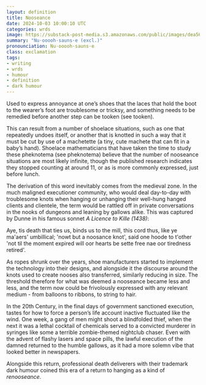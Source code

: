 ```yaml
---
layout: definition
title: Nooseance
date: 2024-10-03 10:00:10 UTC
categories: wrds
image: https://substack-post-media.s3.amazonaws.com/public/images/dea5652a-8aa0-434e-9cdc-041a7d1d247d_1024x1024.jpeg
summary: "Nu·ooooh·sauns·e (excl.)"
pronounciation: Nu·ooooh·sauns·e
class: exclamation
tags:
- writing
- wrds
- humour
- definition
- dark humour
---
```


Used to express annoyance at one’s shoes that the laces that hold the boot to the wearer’s foot are troublesome or tricksy, and something needs to be remedied before another step can be tooken (see tooken).

This can result from a number of shoelace situations, such as one that repeatedly undoes itself, or another that is knotted in such a way that it must be cut by use of a machetette (a tiny, cute machete that can fit in a baby’s hand). Shoelace mathematicians that have taken the time to study these pheknotema (see pheknotema) believe that the number of nooseance situations are most likely infinite, though the published research indicates they stopped counting at around 11, or as is more commonly expressed, just before lunch.

The derivation of this word inevitably comes from the medieval zone. In the much maligned executioner community, who would deal day-to-day with troublesome knots when hanging or unhanging their well-hung hanged clients and clientele, the term would be rattled off in private conversations in the nooks of dungeons and leaning by gallows alike. This was captured by Dunne in his famous sonnet *A Licence to Kille (1438)*:

Aye, tis death that ties us,
binds us to the mill,
this cord thus,
like ye ma'aers' umbillical;
'nowt but a noosance knot',
said one hoode to t'other
'not til the moment expired
will oor hearts be sette free
nae oor tiredness retired'.

As ropes shrunk over the years, shoe manufacturers started to implement the technology into their designs, and alongside it the discourse around the knots used to create nooses also transferred, similarly reducing in size. The threshold therefore for what was deemed a nooseance became less and less, and the term now could be frivolously expressed with any relevant medium - from balloons to ribbons, to string to hair.

In the 20th Century, in the final days of government sanctioned execution, tastes for how to force a person’s life account inactive fluctuated like the wind. One week, a gang of men might shoot a blindfolded thief, when the next it was a lethal cocktail of chemicals served to a convicted murderer in syringes like some a terrible zombie-themed nightclub chaser. Even with the advent of flashy lasers and space pills, the lawful execution of the damned returned to the humble gallows, as it had a more solemn vibe that looked better in newspapers. 

Alongside this return, professional death deliverers with their trademark dark humour coined this era of a return to hanging as a kind of *renooseance*.